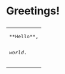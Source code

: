 
# <p color="blue">Greetings!</p>

<table><tr><td>
<pre>
**Hello**,

_world_.
</pre>
</td></tr></table>

<!-- My name is Heitor Brotto and I'm a 

>  🤓

<p align="center"> undergrad</p>

### Nature

Read me.

### **Introduction**

Lists, items, subsections, tables, TeX

* Item ***1***
* **Item** 2
   * *Item* 2.1

`#0969DA`

`#ffffff`
   
### Subsection
   
Paragraph, some chunk of text, with some elements being *italic*, **bold**, ***italic-bold***.

> Spaced chunk of text, *italic*, **bold**, ***italic-bold***. (the name for that is comment))

>> Double spaced chunk of text, *italic*, **bold**, ***italic-bold***.

| first | second |
|---|---|
| 1 | 2 |

### Suport for TeX?

$f(x)=x^2$

$\symit{\left.\left.\sum\right(a_i\right)_i^n}$

> Oh! Apparently `.md` does suport some form of LaTeX equations,

### R

The **R**, language.

```
+ ```{r}
+    cat(1)
+ ```
```

> Probably not working

### Miscelanious

> [!NOTE]
> Useful information that users should know, even when skimming content.

### Had previous experience with:
[![My Skills](https://skillicons.dev/icons?i=html,css,bootstrap,js,c,cs,mysql,php,arduino,java,py,r,latex,octave,git&perline=4)](https://skillicons.dev)

### Most used/liked rn:
[![My Skills](https://skillicons.dev/icons?i=r,latex,git&perline=4)](https://skillicons.dev)

### *Conclusion*

`.md` is great.
-->